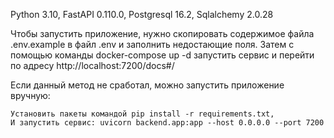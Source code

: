 Python 3.10, FastAPI 0.110.0, Postgresql 16.2, Sqlalchemy 2.0.28 

Чтобы запустить приложение, нужно скопировать содержимое файла .env.example в файл .env и заполнить недостающие поля.
Затем с помощью команды docker-compose up -d запустить сервис и перейти по адресу http://localhost:7200/docs#/

Если данный метод не сработал, можно запустить приложение вручную: 

    Установить пакеты командой pip install -r requirements.txt,
    И запустить сервис: uvicorn backend.app:app --host 0.0.0.0 --port 7200